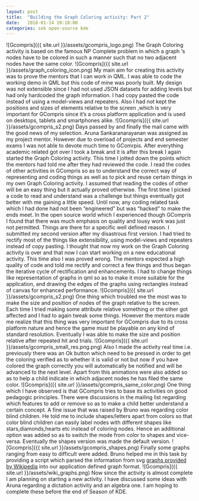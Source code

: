 ```yaml
---
layout: post
title:  "Building the Graph Coloring activity: Part 2"
date:   2016-01-14 10:18:00
categories: sok open-source kde
---
```

![Gcompris]({{ site.url }}/assets/gcompris_logo.png)
The Graph Coloring activity is based on the famous NP Complete problem in which a graph ‘s nodes have to be colored in such a manner such that no two adjacent nodes have the same color.
![Gcompris]({{ site.url }}/assets/graph_coloring_icon.png)
My main aim for creating this activity was to prove the mentors that I can work in QML. I was able to code the working demo in QML but this code of mine was poorly built. My design was not extensible since I had not used JSON datasets for adding levels but had only hardcoded the graph information. I had copy pasted the code instead of using a model-views and repeaters. Also I had not kept the positions and sizes of elements relative to the screen ,which is very important for GCompris since it’s a cross platform application and is used on desktops, tablets and smartphones alike.
![Gcompris]({{ site.url }}/assets/gcompris_s2.png)
Days passed by and finally the mail came with the good news of my selection. Aruna Sankaranarayanan was assigned as my project mentor. However due to overload of projects and end semester exams I was not able to devote much time to GComrpis. 
After everything academic related got over I took a break and it is after this break I again started the Graph Coloring activity. This time I jotted down the points which the mentors had told me after they had reviewed the code. I read the codes of other activities in GCompris so as to understand the correct way of representing and coding things as well as to pick and reuse certain things in my own Graph Coloring activity. I assumed that reading the codes of other will be an easy thing but it actually proved otherwise. The first time I picked a code to read and understand was a challenge but things eventually got better with me gaining a little speed.
Until now, any coding related task which I had done had not been “engineered” but was “hacked” to make the ends meet. In the open source world which I experienced though GCompris I found that there was much emphasis on quality and lousy work was just not permitted. Things are there for a specific well defined reason.
I submitted my second version after my disastrous first version. I had tried to rectify most of the things like extensibility, using model-views and repeaters instead of copy pasting. I thought that now my work on the Graph Coloring activity is over and that now I can start working on a new educational activity. This time also I was proved wrong. The mentors expected a high quality of code and told me rectify and correct a few things and thus began the iterative cycle of rectification and enhancements. I had to change things like representation of graphs in qml so as to make it more suitable for the application, and drawing the edges of the graphs using rectangles instead of canvas for enhanced performance. 
![Gcompris]({{ site.url }}/assets/gcompris_s2.png)
One thing which troubled me the most was to make the size and position of nodes of the graph relative to the screen. Each time I tried making some attribute relative something or the other got affected and I had to again tweak some things. However the mentors made me realize that this thing was very important for GCompris due to its cross platform nature and hence the game must be playable on any kind of standard resolution. Eventually I was able to make the size and position relative after repeated hit and trials.
![Gcompris]({{ site.url }}/assets/gcompris_small_res.png.png)
Also I made the activity real time i.e. previously there was an Ok button which need to be pressed in order to get the coloring verified as to whether it is valid or not but now if you have colored the graph correctly you will automatically be notified and will be advanced to the next level. Apart from this animations were also added so as to help a child indicate in which adjacent nodes he has filed the same color.
![Gcompris]({{ site.url }}/assets/gcompris_same_color.png)
One thing which I have observed is that GCompris tries to base its activities on good pedagogic principles. There were discussions in the mailing list regarding which features to add or remove so as to make a child better understand a certain concept.
A fine issue that was raised by Bruno was regarding color blind children. He told me to include shapes/letters apart from colors so that color blind children can easily label nodes with different shapes like stars,diamonds,hearts etc instead of coloring nodes. Hence an additional option was added so as to switch the mode from color to shapes and vice-versa. Eventually the shapes version was made the default version.
![Gcompris]({{ site.url }}/assets/gcompris_shapes.png)
Finally some graphs ranging from easy to difficult were added. Bruno helped me in this task by providing a script which parsed the information from svg [graphs provided by Wikipedia][wiki-graph] into our application defined graph format.
![Gcompris]({{ site.url }}/assets/wiki_graphs.png)
Now since the activity is almost complete I am planning on starting a new activity. I have discussed some ideas with Aruna regarding a dictation activity and an algebra one. I am hoping to complete these before the end of Season of KDE.

[wiki-graph]: https://github.com/mojombo/jekyll
